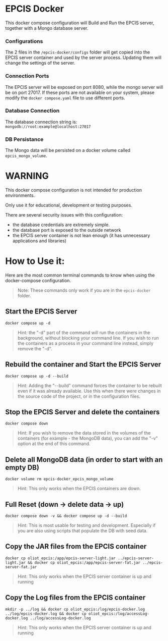 # EPCIS Docker

This docker compose configuration will Build and Run the EPCIS server, together with a Mongo database server.
 
### Configurations
The 2 files in the `/epcis-docker/configs` folder will get copied into the EPCIS server container and used by the server process. Updating them will change the settings of the server.

### Connection Ports
The EPCIS server will be exposed on port 8080, while the mongo server will be on port 27017. If these ports are not available on your system, please modify the `docker compose.yaml` file to use different ports.

### Database Connection
The database connection string is: `mongodb://root:example@localhost:27017`

### DB Persistance
The Mongo data will be persisted on a docker volume called `epcis_mongo_volume`. 

# WARNING

This docker compose configuration is not intended for production environments.

Only use it for educational, development or testing purposes.

There are several security issues with this configuration:
 - the database credentials are extremely simple.
 - the database port is exposed to the outside network
 - the EPCIS server container is not lean enough (it has unnecessary applications and libraries)

# How to Use it:

Here are the most common terminal commands to know when using the docker-compose configuration.

> Note: These commands only work if you are in the `epcis-docker` folder.

## Start the EPCIS Server
```docker compose up -d```
> Hint: the "-d" part of the command will run the containers in the background, without blocking your command line. If you wish to run the containers as a process in your command line instead, simply remove the "-d".

## Rebuild the container and Start the EPCIS Server
```docker compose up -d --build```
> Hint: Adding the "--build" command forces the container to be rebuilt even if it was already available. Use this when there were changes in the source code of the project, or in the configuration files.

## Stop the EPCIS Server and delete the containers 
```docker compose down```
> Hint: If you wish to remove the data stored in the volumes of the containers (for example - the MongoDB data), you can add the "-v" option at the end of this command.

## Delete all MongoDB data (in order to start with an empty DB)
```docker volume rm epcis-docker_epcis_mongo_volume```
> Hint: This only works when the EPCIS containers are down.

## Full Reset (down -> delete data -> up)
```docker compose down -v && docker compose up -d --build```
> Hint: This is most usable for testing and development. Especially if you are also using scripts that populate the DB with seed data.

## Copy the JAR files from the EPCIS container
```docker cp oliot_epcis:/app/epcis-server-light.jar ../epcis-server-light.jar && docker cp oliot_epcis:/app/epcis-server-fat.jar ../epcis-server-fat.jar```
> Hint: This only works when the EPCIS server container is up and running

## Copy the Log files from the EPCIS container

```mkdir -p ../log && docker cp oliot_epcis:/log/epcis-docker.log ../log/epcis-docker.log && docker cp oliot_epcis:/log/accessLog-docker.log ../log/accessLog-docker.log```
> Hint: This only works when the EPCIS server container is up and running

